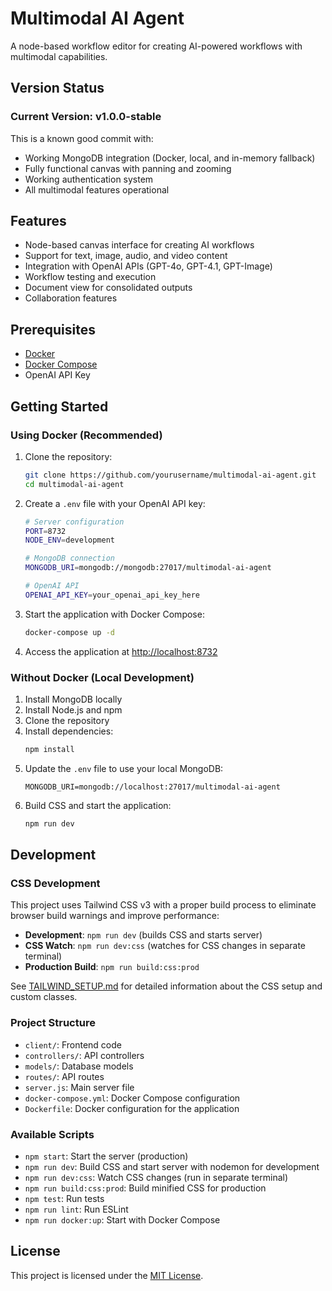 # Multimodal AI Agent

A node-based workflow editor for creating AI-powered workflows with multimodal capabilities.

## Version Status

### Current Version: v1.0.0-stable

This is a known good commit with:

- Working MongoDB integration (Docker, local, and in-memory fallback)
- Fully functional canvas with panning and zooming
- Working authentication system
- All multimodal features operational

## Features

- Node-based canvas interface for creating AI workflows
- Support for text, image, audio, and video content
- Integration with OpenAI APIs (GPT-4o, GPT-4.1, GPT-Image)
- Workflow testing and execution
- Document view for consolidated outputs
- Collaboration features

## Prerequisites

- [Docker](https://www.docker.com/get-started)
- [Docker Compose](https://docs.docker.com/compose/install/)
- OpenAI API Key

## Getting Started

### Using Docker (Recommended)

1. Clone the repository:
   ```bash
   git clone https://github.com/yourusername/multimodal-ai-agent.git
   cd multimodal-ai-agent
   ```

2. Create a `.env` file with your OpenAI API key:
   ```bash
   # Server configuration
   PORT=8732
   NODE_ENV=development

   # MongoDB connection
   MONGODB_URI=mongodb://mongodb:27017/multimodal-ai-agent

   # OpenAI API
   OPENAI_API_KEY=your_openai_api_key_here
   ```

3. Start the application with Docker Compose:
   ```bash
   docker-compose up -d
   ```

4. Access the application at [http://localhost:8732](http://localhost:8732)

### Without Docker (Local Development)

1. Install MongoDB locally
2. Install Node.js and npm
3. Clone the repository
4. Install dependencies:
   ```bash
   npm install
   ```
5. Update the `.env` file to use your local MongoDB:
   ```
   MONGODB_URI=mongodb://localhost:27017/multimodal-ai-agent
   ```
6. Build CSS and start the application:
   ```bash
   npm run dev
   ```

## Development

### CSS Development

This project uses Tailwind CSS v3 with a proper build process to eliminate browser build warnings and improve performance:

- **Development**: `npm run dev` (builds CSS and starts server)
- **CSS Watch**: `npm run dev:css` (watches for CSS changes in separate terminal)
- **Production Build**: `npm run build:css:prod`

See [TAILWIND_SETUP.md](TAILWIND_SETUP.md) for detailed information about the CSS setup and custom classes.

### Project Structure

- `client/`: Frontend code
- `controllers/`: API controllers
- `models/`: Database models
- `routes/`: API routes
- `server.js`: Main server file
- `docker-compose.yml`: Docker Compose configuration
- `Dockerfile`: Docker configuration for the application

### Available Scripts

- `npm start`: Start the server (production)
- `npm run dev`: Build CSS and start server with nodemon for development
- `npm run dev:css`: Watch CSS changes (run in separate terminal)
- `npm run build:css:prod`: Build minified CSS for production
- `npm test`: Run tests
- `npm run lint`: Run ESLint
- `npm run docker:up`: Start with Docker Compose

## License

This project is licensed under the [MIT License](LICENSE).

